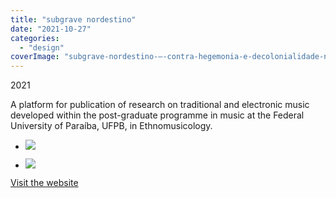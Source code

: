 ```yaml
---
title: "subgrave nordestino"
date: "2021-10-27"
categories: 
  - "design"
coverImage: "subgrave-nordestino-–-contra-hegemonia-e-decolonialidade-na-musica-eletronica-do-nordeste-brasileiro.jpg"
---
```


2021

A platform for publication of research on traditional and electronic music developed within the post-graduate programme in music at the Federal University of Paraíba, UFPB, in Ethnomusicology.

- ![](images/subgrave-nordestino-–-contra-hegemonia-e-decolonialidade-na-musica-eletronica-do-nordeste-brasileiro.jpg)
    
- ![](images/Bahia-Eletronica-–-subgrave-nordestino.png)
    

[Visit the website](https://subgravenordestino.com/)
